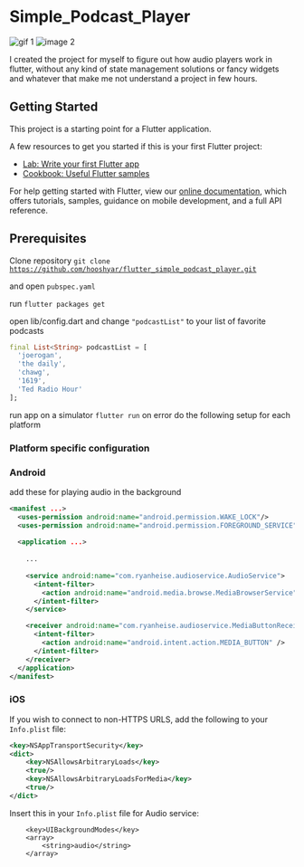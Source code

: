 # Simple_Podcast_Player


<p>
<img src="https://www.datacode.app/wp-content/uploads/2020/06/podcast1.gif" alt="gif 1" title="Flutter sample podcast player1" />
<img src="https://www.datacode.app/wp-content/uploads/2020/06/podcast2.gif" alt="image 2" title="Flutter sample podcast player2" />
</p>


I created the project for myself to figure out how audio players work in flutter, without any kind of state management
 solutions
 or fancy widgets and whatever that make me not understand a project in few hours.
 
## Getting Started

This project is a starting point for a Flutter application.

A few resources to get you started if this is your first Flutter project:

- [Lab: Write your first Flutter app](https://flutter.dev/docs/get-started/codelab)
- [Cookbook: Useful Flutter samples](https://flutter.dev/docs/cookbook)

For help getting started with Flutter, view our
[online documentation](https://flutter.dev/docs), which offers tutorials,
samples, guidance on mobile development, and a full API reference.



## Prerequisites
Clone repository
<code>git clone https://github.com/hooshyar/flutter_simple_podcast_player.git </code>

and open <code>pubspec.yaml</code>

run 
<code>flutter packages get</code>

open lib/config.dart and change <code>"podcastList"</code> to your list of favorite podcasts

```dart
final List<String> podcastList = [
  'joerogan',
  'the daily',
  'chawg',
  '1619',
  'Ted Radio Hour'
];
```

run app on a simulator
<code>flutter run</code>
on error do the following setup for each platform

### Platform specific configuration


### Android
add these for playing audio in the background
```xml
<manifest ...>
  <uses-permission android:name="android.permission.WAKE_LOCK"/>
  <uses-permission android:name="android.permission.FOREGROUND_SERVICE"/>
  
  <application ...>
    
    ...
    
    <service android:name="com.ryanheise.audioservice.AudioService">
      <intent-filter>
        <action android:name="android.media.browse.MediaBrowserService" />
      </intent-filter>
    </service>

    <receiver android:name="com.ryanheise.audioservice.MediaButtonReceiver" >
      <intent-filter>
        <action android:name="android.intent.action.MEDIA_BUTTON" />
      </intent-filter>
    </receiver> 
  </application>
</manifest>
```

### iOS

If you wish to connect to non-HTTPS URLS, add the following to your `Info.plist` file:

```xml
<key>NSAppTransportSecurity</key>
<dict>
    <key>NSAllowsArbitraryLoads</key>
    <true/>
    <key>NSAllowsArbitraryLoadsForMedia</key>
    <true/>
</dict>
```

Insert this in your `Info.plist` file for Audio service:

```
	<key>UIBackgroundModes</key>
	<array>
		<string>audio</string>
	</array>
```

